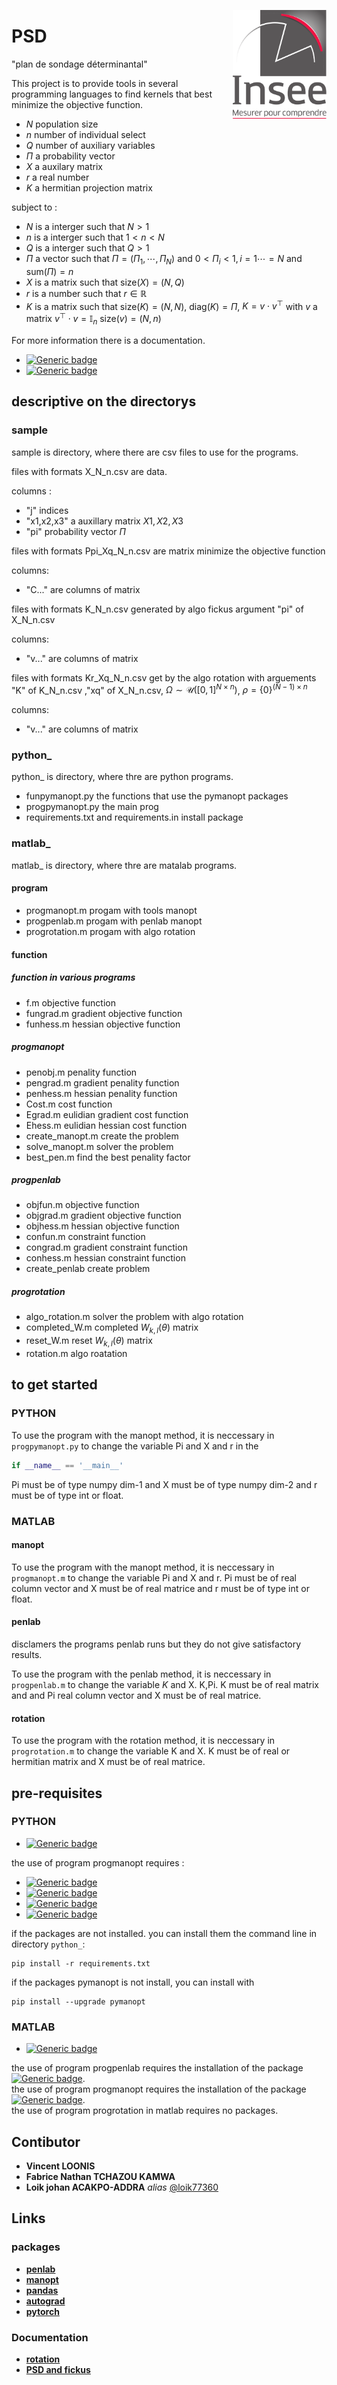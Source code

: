 <a href="https://www.insee.fr/fr/accueil"> <img src="docs/img/Logo_Insee.svg.png?raw=true" width="150" align="right"> </a>
# PSD

"plan de sondage déterminantal"

This project is to provide tools in several programming languages to find kernels that best minimize the objective function.  

- $N$  population size
- $n$ number of individual select
- $Q$ number of auxiliary variables 
- $\Pi$ a probability vector
- $X$ a  auxilary matrix 
- $r$ a real number
- $K$ a hermitian projection matrix 

subject to :

- $N$ is a interger such that $N > 1$
- $n$ is a interger such that $1 < n < N$
- $Q$ is a interger such that $Q > 1$
- $\Pi$ a vector such that $\Pi = (\Pi_1,\cdots,\Pi_N)$ and $0 < \Pi_i < 1 , i=1\cdots=N$ and $\mathrm{sum}(\Pi)= n$
- $X$ is a matrix such that $\mathrm{size}(X) = (N,Q)$
- $r$ is a number such that $r \in \mathbb{R}$
- $K$ is a matrix such that $\mathrm{size}(K) = (N,N)$, $\mathrm{diag}(K) = \Pi$, $K = v \cdot v^\top$ with $v$ a matrix $v^\top \cdot v = \mathbb{I}_n$ $\mathrm{size}(v) = (N,n)$

For more information there is a documentation.

- [![Generic badge](https://img.shields.io/badge/with--made-python-informational.svg)](https://shields.io/)
- [![Generic badge](https://img.shields.io/badge/with--made-matlab-informational.svg)](https://shields.io)
<!-- - [![shield](http://img.shields.io/badges/made with-r-informational)](http://forthebadge.com) -->
<!-- - [![shield](http://img.shields.io/badges/made with-matlab-informational)](http://forthebadge.com) -->


## descriptive on the directorys

### sample

sample is directory, where there are csv files to use for the programs.

files with formats X_N_n.csv are data.

columns :
- "j" indices
- "x1,x2,x3" a auxillary matrix $X1,X2,X3$
- "pi" probability vector $\Pi$

files with formats Ppi_Xq_N_n.csv are matrix minimize the objective function

columns:
- "C..." are columns of matrix

files with formats K_N_n.csv generated by algo fickus argument "pi" of X_N_n.csv

columns:
- "v..." are columns of matrix

files with formats Kr_Xq_N_n.csv get by the algo rotation with arguements  "K" of K_N_n.csv ,"xq" of X_N_n.csv, $\Omega \sim \mathcal{U}([0,1]^{N \times n})$, $\rho = \{ 0 \}^{(N-1)\times n}$

columns:
- "v..." are columns of matrix

### python_ 
python_ is directory, where thre are python programs.
- funpymanopt.py the functions that use the pymanopt packages
- progpymanopt.py the main prog
- requirements.txt and requirements.in install package


### matlab_
matlab_ is directory, where thre are matalab programs.

#### program
- progmanopt.m progam with tools manopt
- progpenlab.m progam with penlab manopt
- progrotation.m progam with algo rotation

#### function
##### function in various programs
- f.m objective function
- fungrad.m gradient objective function
- funhess.m hessian objective function
##### progmanopt
- penobj.m penality function
- pengrad.m gradient penality function
- penhess.m hessian penality function
- Cost.m cost function
- Egrad.m eulidian gradient cost function
- Ehess.m eulidian hessian cost function
- create_manopt.m create the problem
- solve_manopt.m solver the problem
- best_pen.m find the best penality factor
##### progpenlab
- objfun.m objective function
- objgrad.m gradient objective function
- objhess.m hessian objective function
- confun.m constraint function
- congrad.m gradient constraint function
- conhess.m hessian constraint function
- create_penlab create problem
##### progrotation
- algo_rotation.m solver the problem with algo rotation
- completed_W.m completed $W_{k,l}(\theta)$ matrix
- reset_W.m reset $W_{k,l}(\theta)$ matrix
- rotation.m  algo roatation
<!-- --> 
## to get started

### PYTHON
To use the program with the manopt method, it is neccessary in `progpymanopt.py` to change the variable Pi and X and r in the 
```python 
if __name__ == '__main__'
```
Pi must be of type numpy dim-1 and X must be of type numpy dim-2 and r must be of type int or float.  

### MATLAB

#### manopt
To use the program with the manopt method, it is neccessary in `progmanopt.m`  to change the variable Pi and X and r. Pi must be of real column vector and X must be of real matrice and r must be of type int or float.
#### penlab
disclamers the programs penlab runs but they do not give satisfactory results.

To use the program with the penlab method, it is neccessary in `progpenlab.m` to change the variable $K$ and X. K,Pi. K must be of real matrix and and Pi real column vector and X must be of real matrice.
#### rotation    
To use the program with the rotation method, it is neccessary in `progrotation.m`  to change the variable K and X. K must be of real or hermitian matrix and X must be of real matrice.         
<!--
 $\Omega \sim \mathcal{U}([0,1]^{N \times n})$
### R
### Julia
-->

## pre-requisites

### PYTHON

- [![Generic badge](https://img.shields.io/badge/python-3.7.3-brightgreen.svg)](https://shields.io)

the use of program progmanopt requires :  

- [![Generic badge](https://img.shields.io/badge/pandas-0.24.2-brithtgreen.svg)](https://shields.io)
- [![Generic badge](https://img.shields.io/badge/autograd-1.4-brithtgreen.svg)](https://shields.io)
- [![Generic badge](https://img.shields.io/badge/manopt-2.0-brithtgreen.svg)](https://shields.io)
- [![Generic badge](https://img.shields.io/badge/pytorch-1.12-brithtgreen.svg)](https://shields.io)
<!-- - [![Generic badge](https://img.shields.io/badge/tensorflow-?-brithtgreen.svg)](https://shields.io) -->

if the packages are not installed. you can install them the command line in directory `python_`:

```
pip install -r requirements.txt
```


if the packages pymanopt is not install, you can install with
```
pip install --upgrade pymanopt
```

### MATLAB


<!--**[matlab](https://fr.mathworks.com/products/matlab.html)** version R2018b +-->
- [![Generic badge](https://img.shields.io/badge/matlab-R2018b-brithtgreen.svg)](https://shields.io)

the use of program progpenlab requires the installation of the package [![Generic badge](https://img.shields.io/badge/pelab-1.04-brithtgreen.svg)](https://shields.io).  
the use of program progmanopt requires the installation of the package [![Generic badge](https://img.shields.io/badge/manopt-7.0.0-brithtgreen.svg)](https://shields.io).   
the use of program progrotation in matlab requires no packages.
<!-- dépandance --> 

<!--
### JULIA


-->

## Contibutor

- **Vincent LOONIS**
- **Fabrice Nathan TCHAZOU KAMWA**
- **Loik johan ACAKPO-ADDRA** _alias_ [@loik77360](https://github.com/loik77360/PSD)

## Links

### packages

- **[penlab](https://web.mat.bham.ac.uk/kocvara/penlab)**
- **[manopt](https://www.manopt.org/)**
- **[pandas](https://pandas.pydata.org/)**
- **[autograd](https://pypi.org/project/autograd/)**
- **[pytorch](https://pytorch.org/)**
<!-- **[tensorflow](https://www.manopt.org/tutorial.html)** -->



### Documentation
- **[rotation](https://www.sciencedirect.com/journal/journal-of-statistical-planning-and-inference)**   
- **[PSD and fickus](docs/documentation/Techniques_d_enquete.pdf)**
<!-- liks -->





